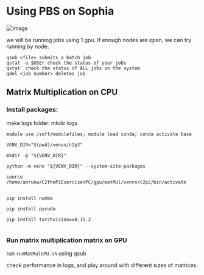 

# Using PBS on Sophia

![image](https://github.com/user-attachments/assets/0d020781-322b-4a5b-b115-c0531904e16e)

we will be running jobs using 1 gpu. If enough nodes are open, we can try running by node. 

```
qsub <file> submits a batch job
qstat -u $USEr check the status of your jobs
qstat` check the status of ALL jobs on the system
qdel <job number> deletes job

```
## Matrix Multiplication on CPU
### Install packages:
make logs folder: mkdir logs

```
module use /soft/modulefiles; module load conda; conda activate base

VENV_DIR="$(pwd)/venvs/c2p2"

mkdir -p "${VENV_DIR}"

python -m venv "${VENV_DIR}" --system-site-packages

source /home/anrunw/C2theP2ExerciseHPC/gpu/matMul/venvs/c2p2/bin/activate


pip install numba

pip install pycuda

pip install torchvision==0.15.2


```

### Run matrix multiplication matrix on GPU

run `runMatMulGPU.sh` using qsub 

check performance in logs, and play around with different sizes of matrices. 
